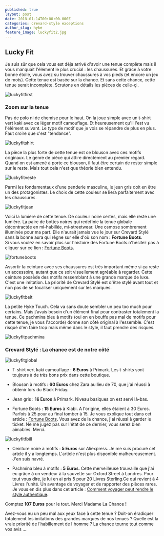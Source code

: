 ```yaml
---
published: true
layout: post
date: 2018-01-14T00:00:00.000Z
categories: crevard-style exceptions
author_slug: hyke
feature_image: luckyfit2.jpg
---
```

## Lucky Fit

Je suis sûr que cela vous est déja arrivé d'avoir une tenue complète mais il vous manquait l'élément le plus crucial : les chaussures. Et grâce à votre bonne étoile, vous avez su trouver chaussures à vos pieds (et encore un jeu de mots). Cette tenue est basée sur la chance. Et sans cette chance, cette tenue serait incomplète. Scrutons en détails les pièces de celle-çi.

![luckyfitfirst]({{site.url}}/{{site.baseurl}}img/luckyfitfirst.png)

### Zoom sur la tenue

Pas de polo ni de chemise pour le haut. On la joue simple avec un t-shirt vert kaki avec ce léger motif camouflage. Et heureusement qu'il l'est vu l'élément suivant. Le type de motif que je vois se répandre de plus en plus. Faut croire que c'est "tendance".

![luckyfitshirt]({{site.url}}/{{site.baseurl}}img/luckyfitshirt.png)

La pièce la plus forte de cette tenue est ce blouson avec ces motifs originaux. Le genre de pièce qui attire directement au premier regard. Quand on est amené à porte ce blouson, il faut être certain de rester simple sur le reste. Mais tout cela n'est que théorie bien entendu.

![luckyfitveste]({{site.url}}/{{site.baseurl}}img/luckyfitveste.jpg)

Parmi les fondamentaux d'une penderie masculine, le jean gris doit en être un des protagonistes. Le choix de cette couleur se liera parfaitement avec les chaussures.

![luckyfitjean]({{site.url}}/{{site.baseurl}}img/luckyfitjean.jpg)

Voici la lumière de cette tenue. De couleur noire certes, mais elle reste une lumière. La paire de bottes noires qui redefinie la tenue globale décontractée en mi-habillée, mi-streetwear. Une osmose sombrement illuminée pour ma part.
Elle n'aurait jamais vue le jour sur Crevard Stylé sans la bonne aura qui règne sur elle d'où son nom : **Fortune Boots**.  
Si vous voulez en savoir plus sur l'histoire des Fortune Boots n'hésitez pas à cliquer sur ce lien : [Fortune Boots](www.crevardstyle.com/Fortune-Boots).  

![fortuneboots]({{site.url}}/{{site.baseurl}}img/fortuneboots.jpg)

Assortir la ceinture avec ses chaussures est très important même si ça reste un accessoire, autant que ce soit visuellement agréable à regarder. Cette ceinture possède des motifs ressemblant à une grande marque de luxe. C'est une imitation. La priorité de Crevard Stylé est d'être stylé avant tout et non pas de se focaliser uniquement sur les marques.

![luckyfitbelt]({{site.url}}/{{site.baseurl}}img/luckyfitbelt.jpg)

La petite Hyke Touch. Cela va sans doute sembler un peu too much pour certains. Mais j'avais besoin d'un élément final pour contraster totalement la tenue. Ce pachmina bleu à motifs (oui on en bouffe pas mal de motifs pour cette tenue, je vous l'accorde) donne son côté original à l'essemble. C'est risqué d'en faire trop mais même dans le style, il faut prendre des risques.

![luckyfitpachmina]({{site.url}}/{{site.baseurl}}img/luckyfitpachmina.jpg)

### Crevard Stylé : La chance est de notre côté

![luckyfitglobal]({{site.url}}/{{site.baseurl}}img/luckyfitglobal.jpg)

* T-shirt vert kaki camouflage : **6 Euros** à Primark. Les t-shirts sont toujours à de très bons prix dans cette boutique.

* Blouson à motifs : **60 Euros** chez Zara au lieu de 70, que j'ai réussi à obtenir lors du Black Friday.

* Jean gris : **16 Euros** à Primark. Niveau basiques on est servi là-bas.

* Fortune Boots : **15 Euros** à Kiabi. A l'origine, elles étaient à 30 Euros. Parfois à 25 pour au final tomber à 15. Je vous explique tout dans cet article : [Fortune Boots](www.crevardstyle.com/Fortune-Boots). Vous avez de la chance, j'ai réussi à garder le ticket. Ne me jugez pas sur l'état de ce dernier, vous serez bien aimables. Merci.

![luckyfitfbill]({{site.url}}/{{site.baseurl}}img/luckyfitfbill.jpg)

* Ceinture noire à motifs : **5 Euros** sur Aliexpress. Je me suis procuré cet artcle il y a longtemps. L'article n'est plus disponible malheureusement. J'en suis navré.

* Pachmina bleu à motifs : **5 Euros**. Cette merveilleuse trouvaille que j'ai eu grâce à un vendeur à la sauvette sur Oxford Street à Londres. Pour tout vous dire, je lui en ai pris 5 pour 20 Livres Sterling.Ce qui revient à 4 Livres l'unité. Un avantage de voyager et de rapporter des pièces rares. Je vous en dis plus dans cet article : [Comment voyager peut rendre le style authentique](http://www.crevardstyle.com/Comment-voyager-peut-rendre-votre-style-authentique).

Comptez **107 Euros** pour le tout. Merci Madame La Chance !

Avez-vous eu un peu mal aux yeux face à cette tenue ? Doit-on éradiquer totalement les imitations des grandes marques de nos tenues ? Quelle est la vraie priorité de l'habillement de l'homme ? La chance tourne tout comme vos avis ...